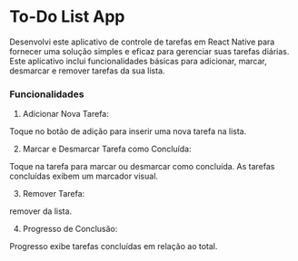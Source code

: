 # To-Do List App

Desenvolvi este aplicativo de controle de tarefas em React Native para fornecer uma solução simples e eficaz para gerenciar suas tarefas diárias. Este aplicativo inclui funcionalidades básicas para adicionar, marcar, desmarcar e remover tarefas da sua lista.

### Funcionalidades

1. Adicionar Nova Tarefa:

Toque no botão de adição para inserir uma nova tarefa na lista.

2. Marcar e Desmarcar Tarefa como Concluída:

Toque na tarefa para marcar ou desmarcar como concluída. As tarefas concluídas exibem um marcador visual.

3. Remover Tarefa:

remover da lista.

4. Progresso de Conclusão:

Progresso exibe tarefas concluídas em relação ao total.
